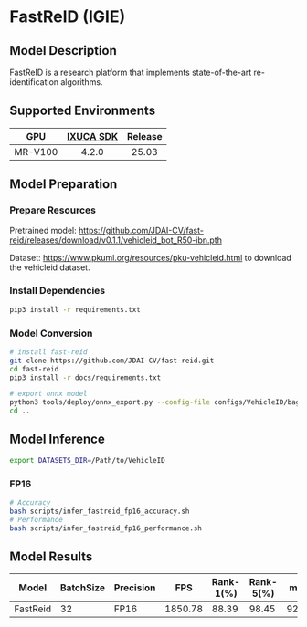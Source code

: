 # FastReID (IGIE)

## Model Description

FastReID is a research platform that implements state-of-the-art re-identification algorithms.

## Supported Environments

| GPU    | [IXUCA SDK](https://gitee.com/deep-spark/deepspark#%E5%A4%A9%E6%95%B0%E6%99%BA%E7%AE%97%E8%BD%AF%E4%BB%B6%E6%A0%88-ixuca) | Release |
| :----: | :----: | :----: |
| MR-V100 | 4.2.0     |  25.03  |

## Model Preparation

### Prepare Resources

Pretrained model: <https://github.com/JDAI-CV/fast-reid/releases/download/v0.1.1/vehicleid_bot_R50-ibn.pth>

Dataset: <https://www.pkuml.org/resources/pku-vehicleid.html> to download the vehicleid dataset.

### Install Dependencies

```bash
pip3 install -r requirements.txt
```

### Model Conversion

```bash
# install fast-reid
git clone https://github.com/JDAI-CV/fast-reid.git
cd fast-reid
pip3 install -r docs/requirements.txt

# export onnx model
python3 tools/deploy/onnx_export.py --config-file configs/VehicleID/bagtricks_R50-ibn.yml --name fast_reid --output ../ --opts MODEL.WEIGHTS ../vehicleid_bot_R50-ibn.pth
cd ..
```

## Model Inference

```bash
export DATASETS_DIR=/Path/to/VehicleID
```

### FP16

```bash
# Accuracy
bash scripts/infer_fastreid_fp16_accuracy.sh
# Performance
bash scripts/infer_fastreid_fp16_performance.sh
```

## Model Results

| Model    | BatchSize | Precision | FPS     | Rank-1(%) | Rank-5(%) | mAP   |
|----------|-----------|-----------|---------|-----------|-----------|-------|
| FastReid | 32        | FP16      | 1850.78 | 88.39     | 98.45     | 92.79 |
